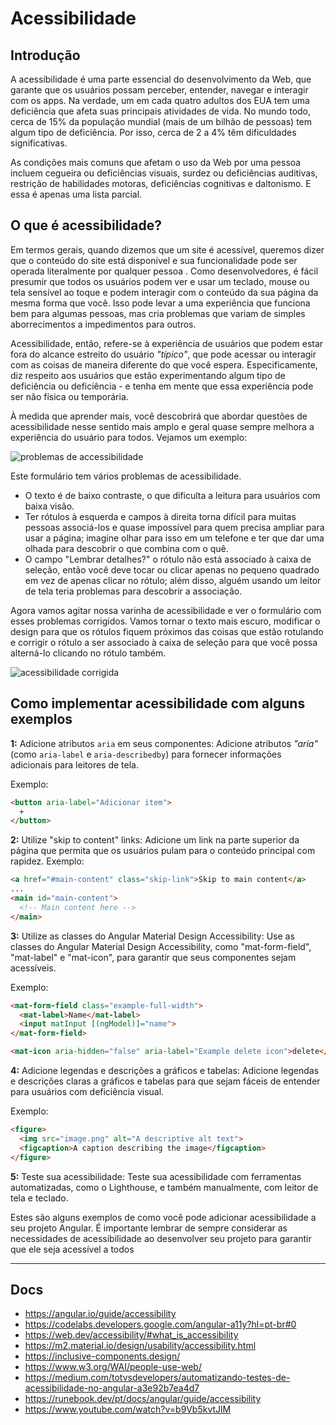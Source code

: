 # Acessibilidade

## Introdução

A acessibilidade é uma parte essencial do desenvolvimento da Web, que garante que os usuários possam perceber, entender, navegar e interagir com os apps. Na verdade, um em cada quatro adultos dos EUA tem uma deficiência que afeta suas principais atividades de vida. No mundo todo, cerca de 15% da população mundial (mais de um bilhão de pessoas) tem algum tipo de deficiência. Por isso, cerca de 2 a 4% têm dificuldades significativas.

As condições mais comuns que afetam o uso da Web por uma pessoa incluem cegueira ou deficiências visuais, surdez ou deficiências auditivas, restrição de habilidades motoras, deficiências cognitivas e daltonismo. E essa é apenas uma lista parcial.

## O que é acessibilidade?

Em termos gerais, quando dizemos que um site é acessível, queremos dizer que o conteúdo do site está disponível e sua funcionalidade pode ser operada literalmente por qualquer pessoa . Como desenvolvedores, é fácil presumir que todos os usuários podem ver e usar um teclado, mouse ou tela sensível ao toque e podem interagir com o conteúdo da sua página da mesma forma que você. Isso pode levar a uma experiência que funciona bem para algumas pessoas, mas cria problemas que variam de simples aborrecimentos a impedimentos para outros.

Acessibilidade, então, refere-se à experiência de usuários que podem estar fora do alcance estreito do usuário *"típico"*, que pode acessar ou interagir com as coisas de maneira diferente do que você espera. Especificamente, diz respeito aos usuários que estão experimentando algum tipo de deficiência ou deficiência - e tenha em mente que essa experiência pode ser não física ou temporária.

À medida que aprender mais, você descobrirá que abordar questões de acessibilidade nesse sentido mais amplo e geral quase sempre melhora a experiência do usuário para todos. Vejamos um exemplo:

![problemas de accessibilidade](https://web-dev.imgix.net/image/T4FyVKpzu4WKF1kBNvXepbi08t52/hcBkdjssb6gqRgOyjpzm.jpg?auto=format&w=650)

Este formulário tem vários problemas de acessibilidade.

- O texto é de baixo contraste, o que dificulta a leitura para usuários com baixa visão.
- Ter rótulos à esquerda e campos à direita torna difícil para muitas pessoas associá-los e quase impossível para quem precisa ampliar para usar a página; imagine olhar para isso em um telefone e ter que dar uma olhada para descobrir o que combina com o quê.
- O campo "Lembrar detalhes?" o rótulo não está associado à caixa de seleção, então você deve tocar ou clicar apenas no pequeno quadrado em vez de apenas clicar no rótulo; além disso, alguém usando um leitor de tela teria problemas para descobrir a associação.

Agora vamos agitar nossa varinha de acessibilidade e ver o formulário com esses problemas corrigidos. Vamos tornar o texto mais escuro, modificar o design para que os rótulos fiquem próximos das coisas que estão rotulando e corrigir o rótulo a ser associado à caixa de seleção para que você possa alterná-lo clicando no rótulo também.

![acessibilidade corrigida](https://web-dev.imgix.net/image/T4FyVKpzu4WKF1kBNvXepbi08t52/degxEapMFe6T27SWUZOf.jpg?auto=format&w=650)

## Como implementar acessibilidade com alguns exemplos

**1:** Adicione atributos `aria` em seus componentes: Adicione atributos *"aria"* (como `aria-label` e `aria-describedby`) para fornecer informações adicionais para leitores de tela.

Exemplo:

```html
<button aria-label="Adicionar item">
  +
</button>
```

**2:** Utilize "skip to content" links: Adicione um link na parte superior da página que permita que os usuários pulam para o conteúdo principal com rapidez.
Exemplo:

```html
<a href="#main-content" class="skip-link">Skip to main content</a>
...
<main id="main-content">
  <!-- Main content here -->
</main>
```

**3:** Utilize as classes do Angular Material Design Accessibility: Use as classes do Angular Material Design Accessibility, como "mat-form-field", "mat-label" e "mat-icon", para garantir que seus componentes sejam acessíveis.

Exemplo:

```html
<mat-form-field class="example-full-width">
  <mat-label>Name</mat-label>
  <input matInput [(ngModel)]="name">
</mat-form-field>

<mat-icon aria-hidden="false" aria-label="Example delete icon">delete</mat-icon>
```

**4:** Adicione legendas e descrições a gráficos e tabelas: Adicione legendas e descrições claras a gráficos e tabelas para que sejam fáceis de entender para usuários com deficiência visual.

Exemplo:

```html
<figure>
  <img src="image.png" alt="A descriptive alt text">
  <figcaption>A caption describing the image</figcaption>
</figure>
```

**5:** Teste sua acessibilidade: Teste sua acessibilidade com ferramentas automatizadas, como o Lighthouse, e também manualmente, com leitor de tela e teclado.

Estes são alguns exemplos de como você pode adicionar acessibilidade a seu projeto Angular. É importante lembrar de sempre considerar as necessidades de acessibilidade ao desenvolver seu projeto para garantir que ele seja acessível a todos

---

## Docs

- <https://angular.io/guide/accessibility>
- <https://codelabs.developers.google.com/angular-a11y?hl=pt-br#0>
- <https://web.dev/accessibility/#what_is_accessibility>
- <https://m2.material.io/design/usability/accessibility.html>
- <https://inclusive-components.design/>
- <https://www.w3.org/WAI/people-use-web/>
- <https://medium.com/totvsdevelopers/automatizando-testes-de-acessibilidade-no-angular-a3e92b7ea4d7>
- <https://runebook.dev/pt/docs/angular/guide/accessibility>
- <https://www.youtube.com/watch?v=b9Vb5kvtJlM>
